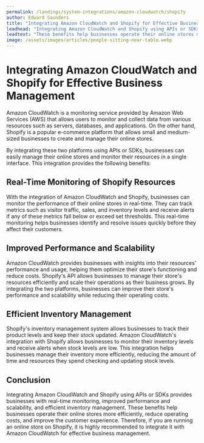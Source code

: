 ```yaml
---
permalink: /landings/system-integrations/amazon-cloudwatch/shopify
author: Edward Saunders
title: "Integrating Amazon CloudWatch and Shopify for Effective Business Management"
leadhead: "Integrating Amazon CloudWatch and Shopify using APIs or SDKs provides businesses with real-time monitoring, improved performance and scalability, and efficient inventory management"
leadtext: "These benefits help businesses operate their online stores more efficiently, reduce operating costs, and improve the customer experience. Therefore, if you are running an online store on Shopify, it is highly recommended to integrate it with Amazon CloudWatch for effective business management."
image: /assets/images/articles/people-sitting-near-table.webp
---
```

<div class="arttext">  <h1>Integrating Amazon CloudWatch and Shopify for Effective Business Management</h1>

  <p>Amazon CloudWatch is a monitoring service provided by Amazon Web Services (AWS) that allows users to monitor and collect data from various resources such as servers, databases, and applications. On the other hand, Shopify is a popular e-commerce platform that allows small and medium-sized businesses to create and manage their online stores.</p>

  <p>By integrating these two platforms using APIs or SDKs, businesses can easily manage their online stores and monitor their resources in a single interface. This integration provides the following benefits:</p>

  <h2>Real-Time Monitoring of Shopify Resources</h2>

  <p>With the integration of Amazon CloudWatch and Shopify, businesses can monitor the performance of their online stores in real-time. They can track metrics such as visitor traffic, sales, and inventory levels and receive alerts if any of these metrics fall below or exceed set thresholds. This real-time monitoring helps businesses identify and resolve issues quickly before they affect their customers.</p>

  <h2>Improved Performance and Scalability</h2>

  <p>Amazon CloudWatch provides businesses with insights into their resources' performance and usage, helping them optimize their store's functioning and reduce costs. Shopify's API allows businesses to manage their store's resources efficiently and scale their operations as their business grows. By integrating the two platforms, businesses can improve their store's performance and scalability while reducing their operating costs.</p>

  <h2>Efficient Inventory Management</h2>

  <p>Shopify's inventory management system allows businesses to track their product levels and keep their stock updated. Amazon CloudWatch's integration with Shopify allows businesses to monitor their inventory levels and receive alerts when stock levels are low. This integration helps businesses manage their inventory more efficiently, reducing the amount of time and resources they spend checking and updating stock levels.</p>

  <h2>Conclusion</h2>

  <p>Integrating Amazon CloudWatch and Shopify using APIs or SDKs provides businesses with real-time monitoring, improved performance and scalability, and efficient inventory management. These benefits help businesses operate their online stores more efficiently, reduce operating costs, and improve the customer experience. Therefore, if you are running an online store on Shopify, it is highly recommended to integrate it with Amazon CloudWatch for effective business management.</p>
</div>